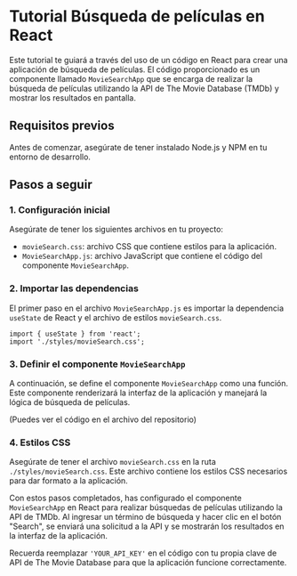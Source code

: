 
# Tutorial Búsqueda de películas en React

Este tutorial te guiará a través del uso de un código en React para crear una aplicación de búsqueda de películas. El código proporcionado es un componente llamado `MovieSearchApp` que se encarga de realizar la búsqueda de películas utilizando la API de The Movie Database (TMDb) y mostrar los resultados en pantalla.

## Requisitos previos

Antes de comenzar, asegúrate de tener instalado Node.js y NPM en tu entorno de desarrollo.

## Pasos a seguir

### 1. Configuración inicial

Asegúrate de tener los siguientes archivos en tu proyecto:

-   `movieSearch.css`: archivo CSS que contiene estilos para la aplicación.
-   `MovieSearchApp.js`: archivo JavaScript que contiene el código del componente `MovieSearchApp`.

### 2. Importar las dependencias

El primer paso en el archivo `MovieSearchApp.js` es importar la dependencia `useState` de React y el archivo de estilos `movieSearch.css`.

    import { useState } from 'react';
    import './styles/movieSearch.css';

### 3. Definir el componente `MovieSearchApp`

A continuación, se define el componente `MovieSearchApp` como una función. Este componente renderizará la interfaz de la aplicación y manejará la lógica de búsqueda de películas.

(Puedes ver el código en el archivo del repositorio)

### 4. Estilos CSS

Asegúrate de tener el archivo `movieSearch.css` en la ruta `./styles/movieSearch.css`. Este archivo contiene los estilos CSS necesarios para dar formato a la aplicación.

Con estos pasos completados, has configurado el componente `MovieSearchApp` en React para realizar búsquedas de películas utilizando la API de TMDb. Al ingresar un término de búsqueda y hacer clic en el botón "Search", se enviará una solicitud a la API y se mostrarán los resultados en la interfaz de la aplicación.

Recuerda reemplazar `'YOUR_API_KEY'` en el código con tu propia clave de API de The Movie Database para que la aplicación funcione correctamente.
